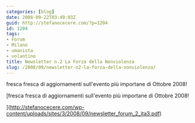 ```yaml
---
categories: [blog]
date: 2008-09-22T03:49:03Z
guid: http://stefanocecere.com/?p=1204
id: 1204
tags:
- Forum
- Milano
- umanista
- volantino
title: Newsletter n.2 La Forza della Nonviolenza
slug: /2008/09/newsletter-n2-la-forza-della-nonviolenza/
---
```


fresca fresca di aggiornamenti sull'evento più importane di Ottobre 2008!

[fresca fresca di aggiornamenti sull'evento più importane di Ottobre 2008!

](http://stefanocecere.com/wp-content/uploads/sites/3/2008/09/newsletter_forum_2_ita3.pdf)